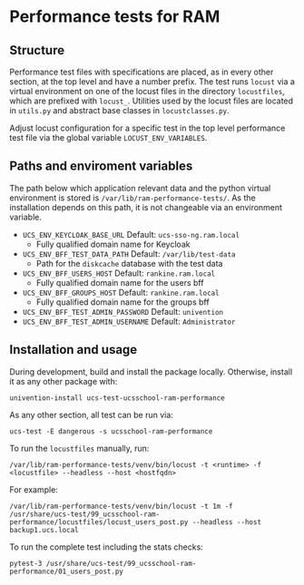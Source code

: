 # Performance tests for RAM

## Structure

Performance test files with specifications are placed, as in every other section,
at the top level and have a number prefix. The test runs `locust` via a virtual environment
on one of the locust files in the directory `locustfiles`, which are prefixed with ``locust_``.
Utilities used by the locust files are located in `utils.py` and abstract base classes in `locustclasses.py`.

Adjust locust configuration for a specific test in the top level performance test file
via the global variable `LOCUST_ENV_VARIABLES`.

## Paths and enviroment variables

The path below which application relevant data and the python virtual environment
is stored is `/var/lib/ram-performance-tests/`. As the installation depends on this path,
it is not changeable via an environment variable.

- `UCS_ENV_KEYCLOAK_BASE_URL` Default: `ucs-sso-ng.ram.local`
  - Fully qualified domain name for Keycloak
- `UCS_ENV_BFF_TEST_DATA_PATH` Default: `/var/lib/test-data`
  - Path for the `diskcache` database with the test data
- `UCS_ENV_BFF_USERS_HOST` Default: `rankine.ram.local`
  - Fully qualified domain name for the users bff
- `UCS_ENV_BFF_GROUPS_HOST` Default: `rankine.ram.local`
  - Fully qualified domain name for the groups bff
- `UCS_ENV_BFF_TEST_ADMIN_PASSWORD` Default: `univention`
- `UCS_ENV_BFF_TEST_ADMIN_USERNAME` Default: `Administrator`

## Installation and usage

During development, build and install the package locally. Otherwise, install it as any other package with:

```shell
univention-install ucs-test-ucsschool-ram-performance
```

As any other section, all test can be run via:

```shell
ucs-test -E dangerous -s ucsschool-ram-performance
```

To run the `locustfiles` manually, run:

```shell
/var/lib/ram-performance-tests/venv/bin/locust -t <runtime> -f <locustfile> --headless --host <hostfqdn>
```

For example:

```shell
/var/lib/ram-performance-tests/venv/bin/locust -t 1m -f /usr/share/ucs-test/99_ucsschool-ram-performance/locustfiles/locust_users_post.py --headless --host backup1.ucs.local
```

To run the complete test including the stats checks:

```shell
pytest-3 /usr/share/ucs-test/99_ucsschool-ram-performance/01_users_post.py
```
